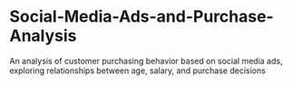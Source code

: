 # Social-Media-Ads-and-Purchase-Analysis
An analysis of customer purchasing behavior based on social media ads, exploring relationships between age, salary, and purchase decisions
